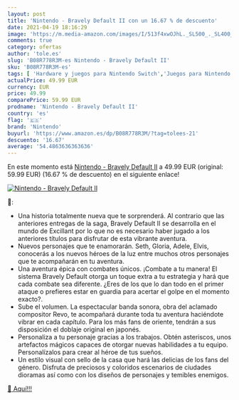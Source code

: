 ```yaml
---
layout: post
title: 'Nintendo - Bravely Default II con un 16.67 % de descuento'
date: 2021-04-19 18:16:29
image: 'https://m.media-amazon.com/images/I/513f4xwOJhL._SL500_._SL400_.jpg'
comments: true
category: ofertas
author: 'tole.es'
slug: 'B08R778R3M-es Nintendo - Bravely Default II'
sku: 'B08R778R3M-es'
tags: [ 'Hardware y juegos para Nintendo Switch','Juegos para Nintendo Switch','Videojuegos','nintendo', ]
actualPrice: 49.99 EUR
currency: EUR
price: 49.99
comparePrice: 59.99 EUR
prodname: 'Nintendo - Bravely Default II'
country: 'es'
flag: '🇪🇸'
brand: 'Nintendo'
buyurl: 'https://www.amazon.es/dp/B08R778R3M/?tag=tolees-21'
descuento: '16.67'
average: '54.4863636363636'
---
```


En este momento está [Nintendo - Bravely Default II](https://www.amazon.es/dp/B08R778R3M/?tag=tolees-21) a 49.99 EUR (original: 59.99 EUR) (16.67 %  de descuento) en el siguiente enlace!

[![Nintendo - Bravely Default II](https://m.media-amazon.com/images/I/513f4xwOJhL._SL500_._SL400_.jpg)](https://www.amazon.es/dp/B08R778R3M/?tag=tolees-21)

🔎:

- Una historia totalmente nueva que te sorprenderá. Al contrario que las anteriores entregas de la saga, Bravely Default II se desarrolla en el mundo de Excillant por lo que no es necesario haber jugado a los anteriores títulos para disfrutar de esta vibrante aventura.
- Nuevos personajes que te enamorarán. Seth, Gloria, Adele, Elvis, conocerás a los nuevos héroes de la luz entre muchos otros personajes que te acompañarán en tu aventura.
- Una aventura épica con combates únicos. ¡Combate a tu manera! El sistema Bravely Default otorga un toque extra a tu estrategia y hará que cada combate sea diferente. ¿Eres de los que lo dan todo en el primer ataque o prefieres estar en guardia para acertar el golpe en el momento exacto?.
- Sube el volumen. La espectacular banda sonora, obra del aclamado compositor Revo, te acompañará durante toda tu aventura haciéndote vibrar en cada capítulo. Para los más fans de oriente, tendrán a sus disposición el doblaje original en japonés.
- Personaliza a tu personaje gracias a los trabajos. Obtén asteriscos, unos artefactos mágicos capaces de otorgar nuevas habilidades a tu equipo. Personalízalos para crear al héroe de tus sueños.
- Un estilo visual con sello de la casa que hará las delicias de los fans del género. Disfruta de preciosos y coloridos escenarios de ciudades dioramas así como con los diseños de personajes y temibles enemigos.

[🛒 Aquí!!!](https://www.amazon.es/dp/B08R778R3M/?tag=tolees-21)
